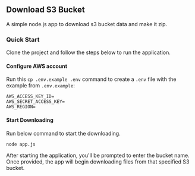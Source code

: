 ## Download S3 Bucket

A simple node.js app to download s3 bucket data and make it zip.

### Quick Start

Clone the project and follow the steps below to run the application.

#### Configure AWS account

Run this ```cp .env.example .env``` command to create a ```.env``` file with the example from ```.env.example```:

```
AWS_ACCESS_KEY_ID=
AWS_SECRET_ACCESS_KEY=
AWS_REGION=
```

#### Start Downloading

Run below command to start the downloading.

```node app.js```

After starting the application, you'll be prompted to enter the bucket name. Once provided, the app will begin downloading files from that specified S3 bucket.